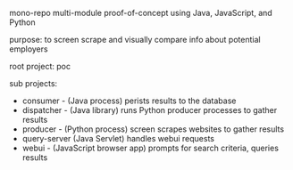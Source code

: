 mono-repo multi-module proof-of-concept using Java, JavaScript, and Python

purpose: to screen scrape and visually compare info about potential employers

root project: poc

sub projects:

- consumer - (Java process) perists results to the database
- dispatcher - (Java library) runs Python producer processes to gather results
- producer - (Python process) screen scrapes websites to gather results
- query-server (Java Servlet) handles webui requests
- webui - (JavaScript browser app) prompts for search criteria, queries results
